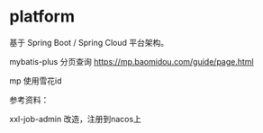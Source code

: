 # platform

基于 Spring Boot / Spring Cloud 平台架构。




mybatis-plus 分页查询
https://mp.baomidou.com/guide/page.html

mp 使用雪花id


参考资料：


xxl-job-admin 改造，注册到nacos上


